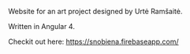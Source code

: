 Website for an art project designed by Urtė Ramšaitė.

Written in Angular 4.

Checkit out here: https://snobiena.firebaseapp.com/